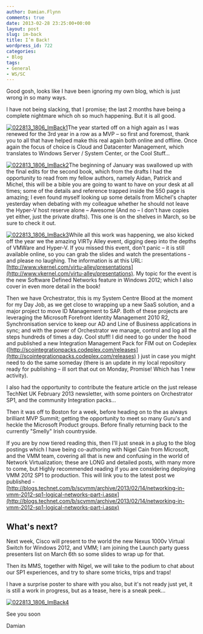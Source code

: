 ```yaml
---
author: Damian.Flynn
comments: true
date: 2013-02-28 23:25:00+00:00
layout: post
slug: im-back
title: I’m Back!
wordpress_id: 722
categories:
- Blog
tags:
- General
- WS/SC
---
```


Good gosh, looks like I have been ignoring my own blog, which is just wrong in so many ways.

I have not being slacking, that I promise; the last 2 months have being a complete nightmare which oh so much happening. But it is all good.

[![022813_1806_ImBack1](/Media/2014/08/022813_1806_ImBack1.png)](/Media/2014/08/022813_1806_ImBack1.png)The year started off on a high again as I was renewed for the 3rd year in a row as a MVP – so first and foremost, thank you to all that have helped make this real again both online and offline. Once again the focus of choice is Cloud and Datacenter Management, which translates to Windows Server / System Center, or the Cool Stuff…

[![022813_1806_ImBack2](/Media/2014/08/022813_1806_ImBack2.png)](/Media/2014/08/022813_1806_ImBack2.png)The beginning of January was swallowed up with the final edits for the second book, which from the drafts I had the opportunity to read from my fellow authors, namely Aidan, Patrick and Michel, this will be a bible you are going to want to have on your desk at all times; some of the details and reference trapped inside the 550 page is amazing; I even found myself looking up some details from Michel's chapter yesterday when debating with my colleague whether he should not leave the Hyper-V host reserve alone – Awesome (And no – I don't have copies yet either, just the private drafts). This one is on the shelves in March, so be sure to check it out.

[![022813_1806_ImBack3](/Media/2014/08/022813_1806_ImBack3.png)](/Media/2014/08/022813_1806_ImBack3.png)While all this work was happening, we also kicked off the year we the amazing VIRTy Alley event, digging deep into the depths of VMWare and Hyper-V. If you missed this event, don't panic – it is still available online, so you can grab the slides and watch the presentations - and please no laughing. The information is at this URL: [http://www.vkernel.com/virtu-alley/presentations](http://www.vkernel.com/virtu-alley/presentations). My topic for the event is the new Software Defined Networks feature in Windows 2012; which I also cover in even more detail in the book!

Then we have Orchestrator, this is my System Centre Blood at the moment for my Day Job, as we get close to wrapping up a new SaaS solution, and a major project to move ID Management to SAP. Both of these projects are leveraging the Microsoft Forefront Identity Management 2010 R2, Synchronisation service to keep our AD and Line of Business applications in sync; and with the power of Orchestrator we manage, control and log all the steps hundreds of times a day. Cool stuff! I did need to go under the hood and published a new Integration Management Pack for FIM out on Codeplex ([http://scointegrationpacks.codeplex.com/releases](http://scointegrationpacks.codeplex.com/releases) ) just in case you might need to do the same someday (there is an update in my local repository ready for publishing – ill sort that out on Monday, Promise! Which has 1 new activity).

I also had the opportunity to contribute the feature article on the just release TechNet UK February 2013 newsletter, with some pointers on Orchestrator SP1, and the community Integration packs…

Then it was off to Boston for a week, before heading on to the as always brilliant MVP Summit; getting the opportunity to meet so many Guru's and heckle the Microsoft Product groups. Before finally returning back to the currently "Smelly" Irish countryside.

If you are by now tiered reading this, then I'll just sneak in a plug to the blog postings which I have being co-authoring with Nigel Cain from Microsoft, and the VMM team, covering all that is new and confusing in the world of Network Virtualization; these are LONG and detailed posts, with many more to come, but Highly recommended reading if you are considering deploying VMM 2012 SP1 to production. This will link you to the latest post we published - [http://blogs.technet.com/b/scvmm/archive/2013/02/14/networking-in-vmm-2012-sp1-logical-networks-part-i.aspx](http://blogs.technet.com/b/scvmm/archive/2013/02/14/networking-in-vmm-2012-sp1-logical-networks-part-i.aspx)


## What's next?


Next week, Cisco will present to the world the new Nexus 1000v Virtual Switch for Windows 2012, and VMM; I am joining the Launch party guess presenters list on March 6th so some slides to wrap up for that.

Then its MMS, together with Nigel, we will take to the podium to chat about our SP1 experiences, and try to share some tricks, trips and traps!

I have a surprise poster to share with you also, but it's not ready just yet, it is still a work in progress, but as a tease, here is a sneak peek...

[![022813_1806_ImBack4](/Media/2014/08/022813_1806_ImBack4.png)](/Media/2014/08/022813_1806_ImBack4.png)

See you soon

Damian
